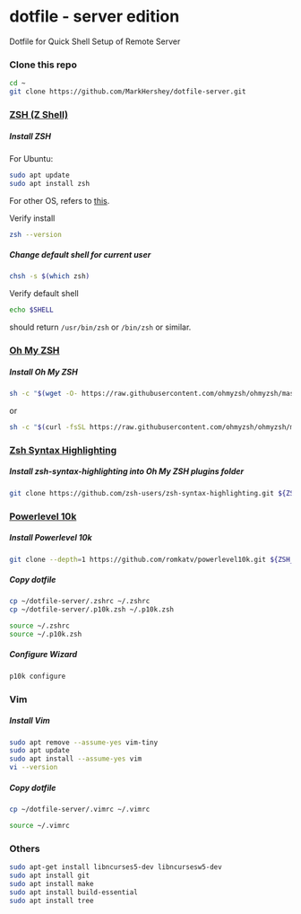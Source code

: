 # dotfile - server edition
Dotfile for Quick Shell Setup of Remote Server

### Clone this repo
```bash
cd ~
git clone https://github.com/MarkHershey/dotfile-server.git
```

### [ZSH (Z Shell)](http://zsh.sourceforge.net/)

##### Install ZSH
For Ubuntu:

```bash
sudo apt update
sudo apt install zsh
```
For other OS, refers to [this](https://github.com/ohmyzsh/ohmyzsh/wiki/Installing-ZSH).

Verify install
```bash
zsh --version
```



##### Change default shell for current user
```bash
chsh -s $(which zsh)
```

Verify default shell
```bash
echo $SHELL
```

should return `/usr/bin/zsh` or `/bin/zsh` or similar.

### [Oh My ZSH](https://github.com/ohmyzsh/ohmyzsh)

##### Install Oh My ZSH
```bash
sh -c "$(wget -O- https://raw.githubusercontent.com/ohmyzsh/ohmyzsh/master/tools/install.sh)"
```

or

```bash
sh -c "$(curl -fsSL https://raw.githubusercontent.com/ohmyzsh/ohmyzsh/master/tools/install.sh)"
```


### [Zsh Syntax Highlighting](https://github.com/zsh-users/zsh-syntax-highlighting)

##### Install zsh-syntax-highlighting into Oh My ZSH plugins folder
```bash
git clone https://github.com/zsh-users/zsh-syntax-highlighting.git ${ZSH_CUSTOM:-~/.oh-my-zsh/custom}/plugins/zsh-syntax-highlighting
```


### [Powerlevel 10k](https://github.com/romkatv/powerlevel10k)

##### Install Powerlevel 10k
```bash
git clone --depth=1 https://github.com/romkatv/powerlevel10k.git ${ZSH_CUSTOM:-~/.oh-my-zsh/custom}/themes/powerlevel10k
```

##### Copy dotfile

```bash
cp ~/dotfile-server/.zshrc ~/.zshrc
cp ~/dotfile-server/.p10k.zsh ~/.p10k.zsh

source ~/.zshrc
source ~/.p10k.zsh
```

##### Configure Wizard
```bash
p10k configure
```

### Vim

##### Install Vim
```bash
sudo apt remove --assume-yes vim-tiny
sudo apt update
sudo apt install --assume-yes vim
vi --version
```

##### Copy dotfile

```bash
cp ~/dotfile-server/.vimrc ~/.vimrc

source ~/.vimrc
```

### Others

```bash
sudo apt-get install libncurses5-dev libncursesw5-dev
sudo apt install git
sudo apt install make
sudo apt install build-essential
sudo apt install tree
```

